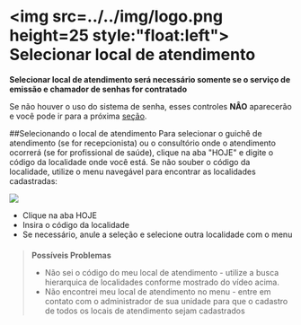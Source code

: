 # <img src=../../img/logo.png height=25 style:"float:left"> Selecionar local de atendimento

**Selecionar local de atendimento será necessário somente se o serviço de emissão e chamador de senhas for contratado**

Se não houver o uso do sistema de senha, esses controles **NÂO** aparecerão e você pode ir para a próxima [seção](./recepcao.md).



##Selecionando o local de atendimento
Para selecionar o guichê de atendimento (se for recepcionista) ou o consultório onde o atendimento ocorrerá (se for profissional de saúde), clique na aba "HOJE" e digite o código da localidade onde você está. Se não souber o código da localidade, utilize o menu navegável para encontrar as localidades cadastradas:

<div class="left-float-framme framme70">
	<img src="../../img/calendario/selecionar_local.gif">
</div>

<div class="right-float-framme framme28">
	<ul>
		<li>Clique na aba HOJE</li>
		<li>Insira o código da localidade</li>
		<li>Se necessário, anule a seleção e selecione outra localidade com o menu</li>
	</ul>
</div>

<div style="clear: left; margin-bottom: 20px"></div>


> **Possíveis Problemas**
>  * Não sei o código do meu local de atendimento - utilize a busca hierarquica de localidades conforme mostrado do vídeo acima.
>  * Não encontrei meu local de atendimento no menu - entre em contato com o administrador de sua unidade para que o cadastro de todos os locais de atendimento sejam cadastrados
